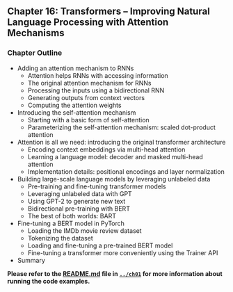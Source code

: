 ##  Chapter 16: Transformers – Improving Natural Language Processing with Attention Mechanisms

### Chapter Outline

- Adding an attention mechanism to RNNs
  - Attention helps RNNs with accessing information
  - The original attention mechanism for RNNs
  - Processing the inputs using a bidirectional RNN
  - Generating outputs from context vectors
  - Computing the attention weights
- Introducing the self-attention mechanism
  - Starting with a basic form of self-attention
  - Parameterizing the self-attention mechanism: scaled dot-product attention
- Attention is all we need: introducing the original transformer architecture
  - Encoding context embeddings via multi-head attention
  - Learning a language model: decoder and masked multi-head attention
  - Implementation details: positional encodings and layer normalization
- Building large-scale language models by leveraging unlabeled data
  - Pre-training and fine-tuning transformer models
  - Leveraging unlabeled data with GPT
  - Using GPT-2 to generate new text
  - Bidirectional pre-training with BERT
  - The best of both worlds: BART
- Fine-tuning a BERT model in PyTorch
  - Loading the IMDb movie review dataset
  - Tokenizing the dataset
  - Loading and fine-tuning a pre-trained BERT model
  - Fine-tuning a transformer more conveniently using the Trainer API
- Summary

**Please refer to the [README.md](../ch01/README.md) file in [`../ch01`](../ch01) for more information about running the code examples.**

